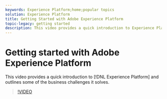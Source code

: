 ```yaml
---
keywords: Experience Platform;home;popular topics
solution: Experience Platform
title: Getting Started with Adobe Experience Platform
topic-legacy: getting started
description: This video provides a quick introduction to Experience Platform and outlines the business challenges it solves.
---
```


# Getting started with Adobe Experience Platform

This video provides a quick introduction to [!DNL Experience Platform] and outlines some of the business challenges it solves.

>[!VIDEO](https://video.tv.adobe.com/v/32797?quality=12&learn=on)